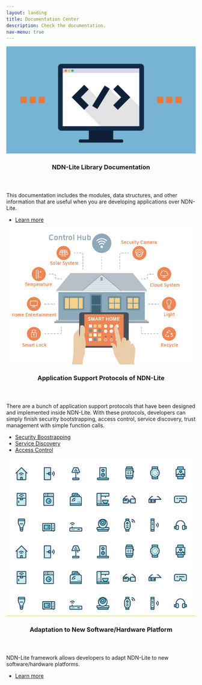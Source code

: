 ```yaml
---
layout: landing
title: Documentation Center
description: Check the documentation.
nav-menu: true
---
```


<!-- Main -->
<div id="main">

<section id="two" class="spotlights">
	<section>
		<a href="generic.html" class="image">
			<img src="assets/images/development.png" alt="" data-position="center center" />
		</a>
		<div class="content">
			<div class="inner">
				<header class="major">
					<h3>NDN-Lite Library Documentation</h3>
				</header>
				<p>This documentation includes the modules, data structures, and other information that are useful when you are developing applications over NDN-Lite.</p>
				<ul class="actions">
					<li><a href="https://zjkmxy.github.io/ndn-lite-docs/index.html" class="button">Learn more</a></li>
				</ul>
			</div>
		</div>
	</section>
	<section>
		<a href="generic.html" class="image">
			<img src="assets/images/smart-home.jpg" alt="" data-position="top center" />
		</a>
		<div class="content">
			<div class="inner">
				<header class="major">
					<h3>Application Support Protocols of NDN-Lite</h3>
				</header>
				<p>There are a bunch of application support protocols that have been designed and implemented inside NDN-Lite. With these protocols, developers can simply finish security bootstrapping, access control, service discovery, trust management with simple function calls.</p>
				<ul class="actions">
					<li><a href="https://github.com/named-data-iot/ndn-lite/wiki/Security-Bootstrapping" class="button small">Security Boostrapping</a></li>
          <li><a href="https://github.com/named-data-iot/ndn-lite/wiki/Service-Discovery" class="button small">Service Discovery</a></li>
          <li><a href="https://github.com/named-data-iot/ndn-lite/wiki/Access-Control" class="button small">Access Control</a></li>
				</ul>
			</div>
		</div>
	</section>
	<section>
		<a href="generic.html" class="image">
			<img src="assets/images/iot-devices.jpeg" alt="" data-position="25% 25%" />
		</a>
		<div class="content">
			<div class="inner">
				<header class="major">
					<h3>Adaptation to New Software/Hardware Platform</h3>
				</header>
				<p>NDN-Lite framework allows developers to adapt NDN-Lite to new software/hardware platforms.</p>
				<ul class="actions">
					<li><a href="https://github.com/named-data-iot/ndn-lite/wiki/Overview#creating-an-adaptation-layer-with-a-face-for-a-new-platform" class="button">Learn more</a></li>
				</ul>
			</div>
		</div>
	</section>
</section>

</div>